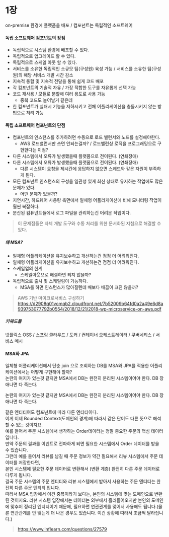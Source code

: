 # 1장

on-premise 환경에 플랫폼을 배포 / 컴포넌트는 독립적인 소프트웨어

#### 독립 소프트웨어 컴포넌트의 장점

- 독립적으로 시스템 환경에 배포할 수 있다.
- 독립적으로 업그레이드 할 수 있다.
- 독립적으로 스케일 아웃 할 수 있다.
- 서비스를 소유한 독립적인 소규모 팀(구성원) 육성 가능 / 서비스를 소유한 팀(구성원)의 해당 서비스 개발 시간 감소
- 지속적 통합 및 지속적 전달을 통해 쉽게 코드 배포
- 각 컴포넌트의 기술적 자유 / 가장 적합한 도구를 자유롭게 선택 가능
- 코드 재사용 / 모듈로 분할해 여러 용도로 사용 가능
    - 중복 코드도 늘어날거 같은데
- 한 컴포넌트가 실패시 기능을 저하시키고 전체 어플리케이션을 충돌시키지 않는 방법으로 처리 가능

#### 독립 소프트웨어 컴포넌트의 단점

- 컴포넌트의 인스턴스를 추가하려면 수동으로 로드 밸런서와 노드를 설정해야한다.
    - AWS 로드밸런서만 쓰면 안되는걸까? / 로드밸런싱 로직을 프로그래밍으로 구현한다는 이점?
- 다른 시스템에서 오류가 발생했을때 플랫폼으로 전이된다. (연쇄장애)
-  다른 시스템에서 오류가 발생했을때 플랫폼으로 전이된다. (연쇄장애)
    - 다른 시스템이 요청을 제시간에 응답하지 않으면 스레드와 같은 자원이 부족하게 된다.
- 모든 컴포넌트 인스턴스의 구성을 일관성 있게 최신 상태로 유지하는 작업에도 많은 문제가 있다.
    - 어떤 문제가 있을까?
- 지연시간, 하드웨어 사용량 측면에서 일체형 어플리케이션에 비해 모니터링 작업이 훨씬 복잡하다.
- 분산된 컴퓨넌트들에서 로그 파일을 관리하는건 어려운 작업이다.

> 이 문제점들은 자체 개발 도구와 수동 처리를 위한 문서화된 지침으로 해결할 수 있다.

##### 왜 MSA?

- 일체형 어플리케이션을 유지보수하고 개선하는건 점점 더 어려워진다.
- 일체형 어플리케이션을 유지보수하고 개선하는건 점점 더 어려워진다.   
- 스케일업의 한계
    - 스케일아웃으로 해결하면 되지 않을까?
- 독립적으로 출시 및 스케일링이 가능하다.
    - MSA를 하면 인스턴스가 많아질텐데 배보다 배꼽이 크진 않을까?

> AWS 기반 마이크로서비스 구성하기
> https://d2908q01vomqb2.cloudfront.net/7b52009b64fd0a2a49e6d8a939753077792b0554/2018/12/21/2018-wp-microservice-on-aws.pdf

##### 키워드들

넷플릭스 OSS / 스프링 클라우드 / 도커 / 컨테이너 오케스트레이터 / 쿠버네티스 / 서비스 메시

#### MSA와 JPA

일체형 어플리케이션에서 단순 join 으로 조회하는 DB를 MSA와 JPA를 적용한 어플리케이션에서는 어떻게 구현해야 할까?   
논란의 여지가 있는것 같지만 MSA에서 DB는 완전히 분리된 시스템이어야 한다. DB 장애나면 다 죽는다.

논란의 여지가 있는것 같지만 MSA에서 DB는 완전히 분리된 시스템이어야 한다. DB 장애나면 다 죽는다.    
   
같은 엔티티여도 컴포넌트에 따라 다른 엔티티이다.   
이게 이제 Bounded Context(도메인의 경계)에 따라서 같은 단어도 다른 뜻으로 해석할 수 있는 것이지요.   
예를 들어서 주문 시스템에서 생각하는 Order데이터는 정말 중요한 주문의 핵심 데이터 입니다.    
만약 주문의 결과를 이벤트로 전파하게 되면 필요한 시스템에서 Order 데이터를 받을 수 있습니다.   
그런데 예를 들어서 리뷰를 남길 때 주문 정보가 약간 필요해서 리뷰 시스템에서 주문 데이터를 저장한다면,      
본인 시스템에 필요한 주문 데이터로 변환해서 (변환 계층) 완전히 다른 주문 데이터로 다루게 됩니다.      
결국 주문 시스템의 주문 엔티티와 리뷰 시스템에서 받아서 사용하는 주문 엔티티는 완전히 다른 주문 엔티티 입니다.   
따라서 MSA 입장에서 이건 중복이라기 보다는, 본인의 시스템에 맞는 도메인으로 변환된 것이지요. 리뷰 시스템 입장에서는 데이터는 외부에서 흘러들어오지만 본인의 도메인에 맞추어 정리된 엔티티이기 때문에, 필요하면
연관관계를 맺어서 사용해도 됩니다.(물론 연관관계를 안 맺는게 더 나은 경우도 있습니다. 이건 상황에 따라서 조금씩 달라집니다.)
> https://www.inflearn.com/questions/27579
